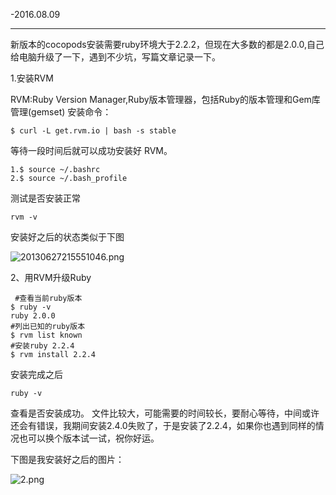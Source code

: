 -2016.08.09

---
新版本的cocopods安装需要ruby环境大于2.2.2，但现在大多数的都是2.0.0,自己给电脑升级了一下，遇到不少坑，写篇文章记录一下。

1.安装RVM

RVM:Ruby Version Manager,Ruby版本管理器，包括Ruby的版本管理和Gem库管理(gemset)
安装命令：

    $ curl -L get.rvm.io | bash -s stable  

等待一段时间后就可以成功安装好 RVM。
     
    1.$ source ~/.bashrc 
    2.$ source ~/.bash_profile  

测试是否安装正常
          
    rvm -v  


安装好之后的状态类似于下图

![20130627215551046.png](http://upload-images.jianshu.io/upload_images/1613923-3befedf1c934cc82.png?imageMogr2/auto-orient/strip%7CimageView2/2/w/1240)


2、用RVM升级Ruby

     #查看当前ruby版本  
    $ ruby -v  
    ruby 2.0.0  
    #列出已知的ruby版本  
    $ rvm list known  
    #安装ruby 2.2.4  
    $ rvm install 2.2.4  
    
安装完成之后   

    ruby -v    
查看是否安装成功。
文件比较大，可能需要的时间较长，要耐心等待，中间或许还会有错误，我期间安装2.4.0失败了，于是安装了2.2.4，如果你也遇到同样的情况也可以换个版本试一试，祝你好运。

下图是我安装好之后的图片：

![2.png](http://upload-images.jianshu.io/upload_images/1613923-46bc4c4842cc4d4e.png?imageMogr2/auto-orient/strip%7CimageView2/2/w/1240)




